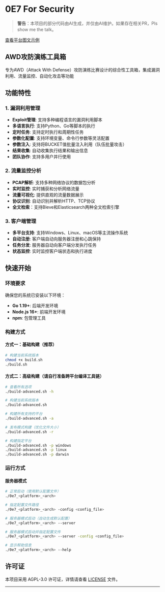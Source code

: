 # 0E7 For Security

> **警告**：本项目的部分代码由AI生成，并仅由AI维护。如果存在相关PR，Pls show me the talk。

[查看平台图文示例](demo/DEMO.md)


## AWD攻防演练工具箱

专为AWD（Attack With Defense）攻防演练比赛设计的综合性工具箱，集成漏洞利用、流量监控、自动化攻击等功能

## 功能特性

### 1. 漏洞利用管理
- **Exploit管理**: 支持多种编程语言的漏洞利用脚本
- **多语言执行**: 支持Python、Go等脚本的执行
- **定时任务**: 支持定时执行和周期性任务
- **参数化配置**: 支持环境变量、命令行参数等灵活配置
- **参数注入**: 支持将BUCKET值批量注入利用（队伍批量攻击）
- **结果收集**: 自动收集执行结果和输出信息
- **团队协作**: 支持多用户并行使用

### 2. 流量监控分析
- **PCAP解析**: 支持多种网络协议的数据包分析
- **实时监控**: 实时捕获和分析网络流量
- **流量可视化**: 提供直观的流量数据展示
- **协议识别**: 自动识别并解析HTTP、TCP协议
- **全文检索**：支持Bleve和Elasticsearch两种全文检索引擎

### 3. 客户端管理
- **多平台支持**: 支持Windows、Linux、macOS等主流操作系统
- **自动注册**: 客户端自动向服务器注册和心跳保持
- **任务分发**: 服务器自动向客户端分发执行任务
- **状态监控**: 实时监控客户端状态和执行进度

## 快速开始

### 环境要求

确保您的系统已安装以下环境：

- **Go 1.19+**: 后端开发环境
- **Node.js 16+**: 前端开发环境
- **npm**: 包管理工具

### 构建方式

#### 方式一：基础构建（推荐）
```bash
# 构建当前系统版本
chmod +x build.sh
./build.sh
```

#### 方式二：高级构建（请自行准备跨平台编译工具链）
```bash
# 查看所有选项
./build-advanced.sh -h

# 构建当前系统版本
./build-advanced.sh

# 构建所有支持的平台
./build-advanced.sh -a

# 发布模式构建（优化文件大小）
./build-advanced.sh -r

# 构建指定平台
./build-advanced.sh -p windows
./build-advanced.sh -p linux
./build-advanced.sh -p darwin
```

### 运行方式

#### 服务器模式
```bash
# 正常启动（使用默认配置文件）
./0e7_<platform>_<arch>

# 指定配置文件路径
./0e7_<platform>_<arch> -config <config_file>

# 服务器模式启动（自动生成默认配置）
./0e7_<platform>_<arch> --server

# 服务器模式启动并指定配置文件
./0e7_<platform>_<arch> --server -config <config_file>

# 显示帮助信息
./0e7_<platform>_<arch> --help
```

## 许可证

本项目采用 AGPL-3.0 许可证，详情请查看 [LICENSE](LICENSE) 文件。

---
